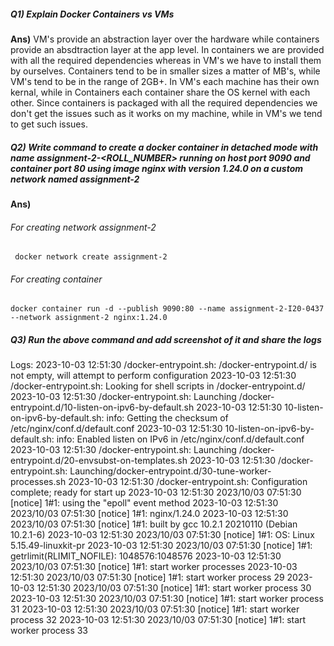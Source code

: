 ##### Q1) Explain Docker Containers vs VMs
**Ans)** VM's provide an abstraction layer over the hardware while containers provide an absdtraction layer at the app level. In containers we are provided with all the required dependencies whereas in VM's we have to install them by ourselves. Containers tend to be in smaller sizes a matter of MB's, while VM's tend to be in the range of 2GB+. In VM's each machine has their own kernal, while in Containers each container share the OS kernel with each other. Since containers is packaged with all the required dependencies we don't get the issues such as it works on my machine, while in VM's we tend to get such issues.

##### Q2) Write command to create a docker container in detached mode with name assignment-2-<ROLL_NUMBER> running on host port 9090 and container port 80 using image nginx with version 1.24.0 on a custom network named assignment-2
**Ans)** 
###### For creating network assignment-2
``` docker network create assignment-2```
###### For creating container
```docker container run -d --publish 9090:80 --name assignment-2-I20-0437 --network assignment-2 nginx:1.24.0```


##### Q3) Run the above command and add screenshot of it and share the logs
Logs:
2023-10-03 12:51:30 /docker-entrypoint.sh: /docker-entrypoint.d/ is not empty, will attempt to perform configuration
2023-10-03 12:51:30 /docker-entrypoint.sh: Looking for shell scripts in /docker-entrypoint.d/
2023-10-03 12:51:30 /docker-entrypoint.sh: Launching /docker-entrypoint.d/10-listen-on-ipv6-by-default.sh
2023-10-03 12:51:30 10-listen-on-ipv6-by-default.sh: info: Getting the checksum of /etc/nginx/conf.d/default.conf
2023-10-03 12:51:30 10-listen-on-ipv6-by-default.sh: info: Enabled listen on IPv6 in /etc/nginx/conf.d/default.conf
2023-10-03 12:51:30 /docker-entrypoint.sh: Launching /docker-entrypoint.d/20-envsubst-on-templates.sh
2023-10-03 12:51:30 /docker-entrypoint.sh: Launching/docker-entrypoint.d/30-tune-worker-processes.sh
2023-10-03 12:51:30 /docker-entrypoint.sh: Configuration complete; ready for start up
2023-10-03 12:51:30 2023/10/03 07:51:30 [notice] 1#1: using the "epoll" event method
2023-10-03 12:51:30 2023/10/03 07:51:30 [notice] 1#1: nginx/1.24.0
2023-10-03 12:51:30 2023/10/03 07:51:30 [notice] 1#1: built by gcc 10.2.1 20210110 (Debian 10.2.1-6) 
2023-10-03 12:51:30 2023/10/03 07:51:30 [notice] 1#1: OS: Linux 5.15.49-linuxkit-pr
2023-10-03 12:51:30 2023/10/03 07:51:30 [notice] 1#1: getrlimit(RLIMIT_NOFILE): 1048576:1048576
2023-10-03 12:51:30 2023/10/03 07:51:30 [notice] 1#1: start worker processes
2023-10-03 12:51:30 2023/10/03 07:51:30 [notice] 1#1: start worker process 29
2023-10-03 12:51:30 2023/10/03 07:51:30 [notice] 1#1: start worker process 30
2023-10-03 12:51:30 2023/10/03 07:51:30 [notice] 1#1: start worker process 31
2023-10-03 12:51:30 2023/10/03 07:51:30 [notice] 1#1: start worker process 32
2023-10-03 12:51:30 2023/10/03 07:51:30 [notice] 1#1: start worker process 33